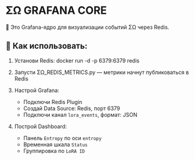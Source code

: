 # ΣΩ GRAFANA CORE

🔁 Это Grafana-ядро для визуализации событий ΣΩ через Redis.

## 🚀 Как использовать:

1. Установи Redis:
   docker run -d -p 6379:6379 redis

2. Запусти ΣΩ_REDIS_METRICS.py — метрики начнут публиковаться в Redis

3. Настрой Grafana:
   - Подключи Redis Plugin
   - Создай Data Source: Redis, порт 6379
   - Подключи канал `lora_events`, формат: JSON

4. Построй Dashboard:
   - Панель `Entropy` по оси `entropy`
   - Временная шкала `Status`
   - Группировка по `LoRA ID`
